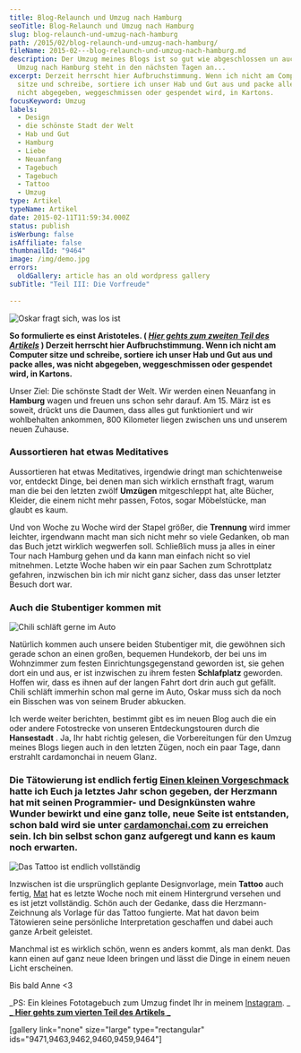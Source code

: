 ```yaml
---
title: Blog-Relaunch und Umzug nach Hamburg
seoTitle: Blog-Relaunch und Umzug nach Hamburg
slug: blog-relaunch-und-umzug-nach-hamburg
path: /2015/02/blog-relaunch-und-umzug-nach-hamburg/
fileName: 2015-02---blog-relaunch-und-umzug-nach-hamburg.md
description: Der Umzug meines Blogs ist so gut wie abgeschlossen un auch unser
  Umzug nach Hamburg steht in den nächsten Tagen an...
excerpt: Derzeit herrscht hier Aufbruchstimmung. Wenn ich nicht am Computer
  sitze und schreibe, sortiere ich unser Hab und Gut aus und packe alles, was
  nicht abgegeben, weggeschmissen oder gespendet wird, in Kartons.
focusKeyword: Umzug
labels:
  - Design
  - die schönste Stadt der Welt
  - Hab und Gut
  - Hamburg
  - Liebe
  - Neuanfang
  - Tagebuch
  - Tagebuch
  - Tattoo
  - Umzug
type: Artikel
typeName: Artikel
date: 2015-02-11T11:59:34.000Z
status: publish
isWerbung: false
isAffiliate: false
thumbnailId: "9464"
image: /img/demo.jpg
errors:
  oldGallery: article has an old wordpress gallery
subTitle: "Teil III: Die Vorfreude"
  
---
```


![Oskar fragt sich, was los ist](https://cardamonchai.files.wordpress.com/2015/02/16427078811_31c1a4b20c_z.jpg?w=300 "[ ](https://www.flickr.com/photos/99929697@N07/)  Oskar fragt sich, was los ist")

**So formulierte es einst Aristoteles. (
[_Hier gehts zum zweiten Teil des Artikels_](/2014/08/21/wie-picasso-nur-mit-strom/)
) Derzeit herrscht hier Aufbruchstimmung. Wenn ich nicht am Computer sitze und
schreibe, sortiere ich unser Hab und Gut aus und packe alles, was nicht
abgegeben, weggeschmissen oder gespendet wird, in Kartons.**

Unser Ziel: Die schönste Stadt der Welt. Wir werden einen Neuanfang in
**Hamburg** wagen und freuen uns schon sehr darauf. Am 15. März ist es soweit,
drückt uns die Daumen, dass alles gut funktioniert und wir wohlbehalten
ankommen, 800 Kilometer liegen zwischen uns und unserem neuen Zuhause.

### Aussortieren hat etwas Meditatives

Aussortieren hat etwas Meditatives, irgendwie dringt man schichtenweise vor,
entdeckt Dinge, bei denen man sich wirklich ernsthaft fragt, warum man die bei
den letzten zwölf **Umzügen** mitgeschleppt hat, alte Bücher, Kleider, die einem
nicht mehr passen, Fotos, sogar Möbelstücke, man glaubt es kaum.

Und von Woche zu Woche wird der Stapel größer, die **Trennung** wird immer
leichter, irgendwann macht man sich nicht mehr so viele Gedanken, ob man das
Buch jetzt wirklich wegwerfen soll. Schließlich muss ja alles in einer Tour nach
Hamburg gehen und da kann man einfach nicht so viel mitnehmen. Letzte Woche
haben wir ein paar Sachen zum Schrottplatz gefahren, inzwischen bin ich mir
nicht ganz sicher, dass das unser letzter Besuch dort war.

### Auch die Stubentiger kommen mit

![Chili schläft gerne im Auto](https://cardamonchai.files.wordpress.com/2015/02/16304443177_47613ca2b5_z.jpg?w=300 "[ ](https://www.flickr.com/photos/99929697@N07/)  Chili schläft gerne im Auto")

Natürlich kommen auch unsere beiden Stubentiger mit, die gewöhnen sich gerade
schon an einen großen, bequemen Hundekorb, der bei uns im Wohnzimmer zum festen
Einrichtungsgegenstand geworden ist, sie gehen dort ein und aus, er ist
inzwischen zu ihrem festen **Schlafplatz** geworden. Hoffen wir, dass es ihnen
auf der langen Fahrt dort drin auch gut gefällt. Chili schläft immerhin schon
mal gerne im Auto, Oskar muss sich da noch ein Bisschen was von seinem Bruder
abkucken.

Ich werde weiter berichten, bestimmt gibt es im neuen Blog auch die ein oder
andere Fotostrecke von unseren Entdeckungstouren durch die **Hansestadt** . Ja,
Ihr habt richtig gelesen, die Vorbereitungen für den Umzug meines Blogs liegen
auch in den letzten Zügen, noch ein paar Tage, dann erstrahlt cardamonchai in
neuem Glanz.

### Die Tätowierung ist endlich fertig [Einen kleinen Vorgeschmack](/2014/05/20/tatowierung-vom-meister-und-webdesign-made-by-herzmann-anne/) hatte ich Euch ja letztes Jahr schon gegeben, der Herzmann hat mit seinen Programmier- und Designkünsten wahre Wunder bewirkt und eine ganz tolle, neue Seite ist entstanden, schon bald wird sie unter [cardamonchai.com](http://www.cardamonchai.com) zu erreichen sein. Ich bin selbst schon ganz aufgeregt und kann es kaum noch erwarten.

![Das Tattoo ist endlich vollständig](https://cardamonchai.files.wordpress.com/2015/02/10959249_906589656029831_7547401194000002658_o.jpg?w=225 "[ ](https://www.flickr.com/photos/99929697@N07/)  Das Tattoo ist endlich vollständig")

Inzwischen ist die ursprünglich geplante Designvorlage, mein **Tattoo** auch
fertig, [Mat](http://instagram.com/matstache) hat es letzte Woche noch mit einem
Hintergrund versehen und es ist jetzt vollständig. Schön auch der Gedanke, dass
die Herzmann-Zeichnung als Vorlage für das Tattoo fungierte. Mat hat davon beim
Tätowieren seine persönliche Interpretation geschaffen und dabei auch ganze
Arbeit geleistet.

Manchmal ist es wirklich schön, wenn es anders kommt, als man denkt. Das kann
einen auf ganz neue Ideen bringen und lässt die Dinge in einem neuen Licht
erscheinen.

Bis bald Anne &lt;3

_PS: Ein kleines Fototagebuch zum Umzug findet Ihr in meinem
[Instagram](http://instagram.com/anne_reko/). _
[_ **Hier gehts zum vierten Teil des Artikels** _](/2015/03/zum-abschied-sag-ich-ganz-laut-tschuess/)

[gallery link="none" size="large" type="rectangular"
ids="9471,9463,9462,9460,9459,9464"]

  